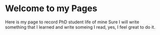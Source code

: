 # Welcome to my Pages
Here is my page to record PhD student life of mine
Sure I will write something that I learned and write someing I read, yes, I feel great to do it.

